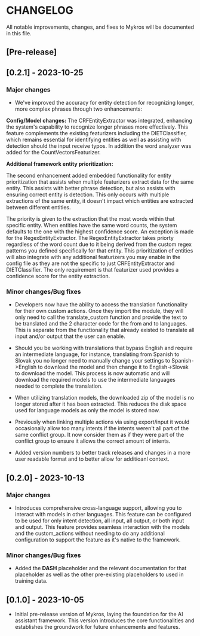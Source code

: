 # CHANGELOG

All notable improvements, changes, and fixes to Mykros will be documented in this file.

## [Pre-release]

## [0.2.1] - 2023-10-25
### Major changes

- We've improved the accuracy for entity detection for recognizing longer, more complex phrases through two enhancements:

**Config/Model changes:** The CRFEntityExtractor was integrated, enhancing the system's capability to recognize longer phrases more effectively. This feature complements the existing featurizers including the DIETClassifier, which remains essential for identifying entities as well as assisting with detection should the input receive typos. In addition the word analyzer was added for the CountVectorsFeaturizer.

**Additional framework entity prioritization:**

The second enhancement added embedded functionality for entity prioritization that assists when multiple featurizers extract data for the same entity. This assists with better phrase detection, but also assists with ensuring correct entity is detection. This only occurs with multiple extractions of the same entity, it doesn't impact which entities are extracted between different entities.

The priority is given to the extraction that the most words within that specific entity. When entities have the same word counts, the system defaults to the one with the highest confidence score. An exception is made for the RegexEntityExtractor. The RegexEntityExtractor takes priorty regardless of the word count due to it being derived from the custom regex patterns you defined specifically for that entity. This prioritization of entities will also integrate with any additional featurizers you may enable in the config file as they are not the specific to just CRFEntityExtractor and DIETClassifier. The only requirement is that featurizer used provides a confidence score for the entity extraction.

### Minor changes/Bug fixes

- Developers now have the ability to access the translation functionality for their own custom actions. Once they import the module, they will only need to call the translate_custom function and provide the text to be translated and the 2 character code for the from and to languages. This is separate from the functionality that already existed to translate all input and/or output that the user can enable.

- Should you be working with translations that bypass English and require an intermediate language, for instance, translating from Spanish to Slovak you no longer need to manually change your settings to Spanish->English to download the model and then change it to English->Slovak to download the model. This process is now automatic and will download the required models to use the intermediate languages needed to complete the translation.

- When utilizing translation models, the downloaded zip of the model is no longer stored after it has been extracted. This reduces the disk space used for language models as only the model is stored now.

- Previously when linking multiple actions via using export/input it would occasionally allow too many intents if the intents weren't all part of the same conflict group. It now consider them as if they were part of the conflict group to ensure it allows the correct amount of intents. 

- Added version numbers to better track releases and changes in a more user readable format and to better allow for additioanl context.
 

## [0.2.0] - 2023-10-13

### Major changes

- Introduces comprehensive cross-language support, allowing you to interact with models in other languages. This feature can be configured to be used for only intent detection, all input, all output, or both input and output. This feature provides seamless interaction with the models and the custom_actions without needing to do any additional configuration to support the feature as it's native to the framework. 


### Minor changes/Bug fixes

- Added the __DASH__ placeholder and the relevant documentation for that placeholder as well as the other pre-existing placeholders to used in training data.

## [0.1.0] - 2023-10-05
- Initial pre-release version of Mykros, laying the foundation for the AI assistant framework. This version introduces the core functionalities and establishes the groundwork for future enhancements and features.
